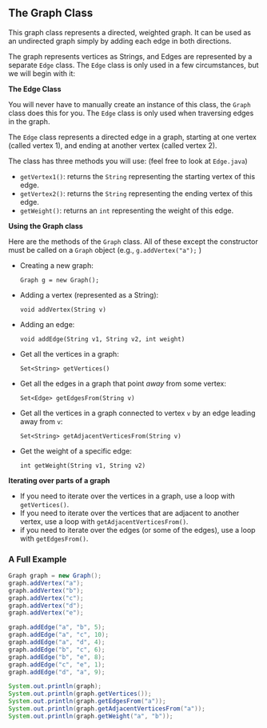 ## The Graph Class

This graph class represents a directed, weighted graph.  It can be used as an undirected graph simply by adding each edge in both directions.

The graph represents vertices as Strings, and Edges are represented by a separate `Edge` class.  The `Edge` class is only used in a few circumstances, but we will begin with it:

**The Edge Class**

You will never have to manually create an instance of this class, the `Graph` class does this for you.  The `Edge` class is only used when traversing edges in the graph.

The `Edge` class represents a directed edge in a graph, starting at one vertex (called vertex 1), and ending at another vertex (called vertex 2).

The class has three methods you will use:  (feel free to look at `Edge.java`)

- `getVertex1()`: returns the `String` representing the starting vertex of this edge.
- `getVertex2()`: returns the `String` representing the ending vertex of this edge.
- `getWeight()`: returns an `int` representing the weight of this edge.

**Using the Graph class**

Here are the methods of the `Graph` class.  All of these except the constructor must be called on a `Graph` object (e.g., `g.addVertex("a");` )

- Creating a new graph:

  `Graph g = new Graph();`
  
- Adding a vertex (represented as a String):

  `void addVertex(String v)`
  
- Adding an edge:

  `void addEdge(String v1, String v2, int weight)`
  
- Get all the vertices in a graph:

  `Set<String> getVertices()`
  
- Get all the edges in a graph that point *away* from some vertex:

  `Set<Edge> getEdgesFrom(String v)`
  
- Get all the vertices in a graph connected to vertex `v` by an edge leading away from `v`:

  `Set<String> getAdjacentVerticesFrom(String v)`
  
- Get the weight of a specific edge:

  `int getWeight(String v1, String v2)`

**Iterating over parts of a graph**

- If you need to iterate over the vertices in a graph, use a loop with `getVertices()`.
- If you need to iterate over the vertices that are adjacent to another vertex, use a loop with `getAdjacentVerticesFrom()`.
- if you need to iterate over the edges (or some of the edges), use a loop with `getEdgesFrom()`.

### A Full Example

```java
Graph graph = new Graph();
graph.addVertex("a");
graph.addVertex("b");
graph.addVertex("c");
graph.addVertex("d");
graph.addVertex("e");

graph.addEdge("a", "b", 5);
graph.addEdge("a", "c", 10);
graph.addEdge("a", "d", 4);
graph.addEdge("b", "c", 6);
graph.addEdge("b", "e", 8);
graph.addEdge("c", "e", 1);
graph.addEdge("d", "a", 9);

System.out.println(graph);
System.out.println(graph.getVertices());
System.out.println(graph.getEdgesFrom("a"));
System.out.println(graph.getAdjacentVerticesFrom("a"));
System.out.println(graph.getWeight("a", "b"));
```


